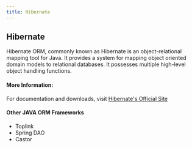 ```yaml
---
title: Hibernate
---
```

## Hibernate
Hibernate ORM, commonly known as Hibernate is an object-relational mapping tool for Java. It provides a system for mapping object oriented domain models to relational databases. It possesses multiple high-level object handling functions.

#### More Information:
For documentation and downloads, visit [Hibernate's Official Site](https://hibernate.org)

#### Other JAVA ORM Frameworks
- Toplink
- Spring DAO
- Castor
